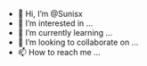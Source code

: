 - 👋 Hi, I’m @Sunisx
- 👀 I’m interested in ...
- 🌱 I’m currently learning ...
- 💞️ I’m looking to collaborate on ...
- 📫 How to reach me ...

<!---
Sunisx/Sunisx is a ✨ special ✨ repository because its `README.md` (this file) appears on your GitHub profile.
You can click the Preview link to take a look at your changes.
--->
